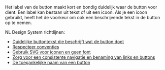 <!-- @license CC0-1.0 -->

Het label van de button maakt kort en bondig duidelijk waar de button voor dient. Een label kan bestaan uit tekst of uit een icoon. Als je een icoon gebruikt, heeft het de voorkeur om ook een beschrijvende tekst in de button op te nemen.

NL Design System richtlijnen:

- [Duidelijke buttontekst die beschrijft wat de button doet](/richtlijnen/formulieren/buttons/duidelijk-buttontekst/)
- [Respecteer conventies](/richtlijnen/stijl/iconen/respecteer-conventies)
- [Gebruik SVG voor iconen en geen font](/richtlijnen/stijl/iconen/respecteer-conventies)
- [Zorg voor een consistente navigatie en benaming van links en buttons](/richtlijnen/formulieren/meerdere-stappen/consistente-benaming/)
- [De toegankelijke naam van een button](/richtlijnen/formulieren/buttons/toegankelijke-naam/)
